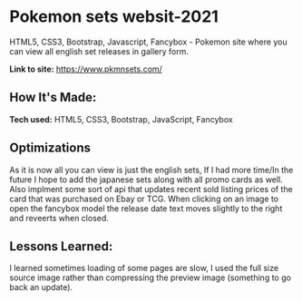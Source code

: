 # Pokemon sets websit-2021

HTML5, CSS3, Bootstrap, Javascript, Fancybox - Pokemon site where you can view all english set releases in gallery form.

**Link to site:**  https://www.pkmnsets.com/

## How It's Made:

**Tech used:**  HTML5, CSS3, Bootstrap, JavaScript, Fancybox

## Optimizations

As it is now all you can view is just the english sets, If I had more time/In the future I hope to add the japanese sets along with all promo cards as well. Also implment some sort of api that updates recent sold listing prices of the card that was purchased on Ebay or TCG. When clicking on an image to open the fancybox model the release date text moves slightly to the right and reveerts when closed.

## Lessons Learned:

I learned sometimes loading of some pages are slow, I used the full size source image rather than compressing the preview image (something to go back an update).